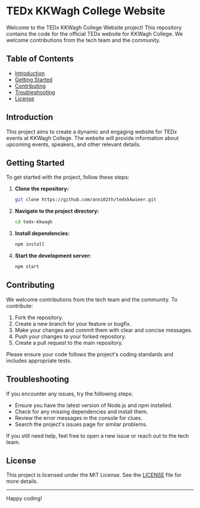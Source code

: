 # TEDx KKWagh College Website

Welcome to the TEDx KKWagh College Website project! This repository contains the code for the official TEDx website for KKWagh College. We welcome contributions from the tech team and the community.

## Table of Contents
- [Introduction](#introduction)
- [Getting Started](#getting-started)
- [Contributing](#contributing)
- [Troubleshooting](#troubleshooting)
- [License](#license)

## Introduction
This project aims to create a dynamic and engaging website for TEDx events at KKWagh College. The website will provide information about upcoming events, speakers, and other relevant details.

## Getting Started
To get started with the project, follow these steps:

1. **Clone the repository:**
    ```bash
    git clone https://github.com/anni02th/tedxkkwieer.git
    ```
2. **Navigate to the project directory:**
    ```bash
    cd tedx-kkwagh
    ```
3. **Install dependencies:**
    ```bash
    npm install
    ```
4. **Start the development server:**
    ```bash
    npm start
    ```

## Contributing
We welcome contributions from the tech team and the community. To contribute:

1. Fork the repository.
2. Create a new branch for your feature or bugfix.
3. Make your changes and commit them with clear and concise messages.
4. Push your changes to your forked repository.
5. Create a pull request to the main repository.

Please ensure your code follows the project's coding standards and includes appropriate tests.

## Troubleshooting
If you encounter any issues, try the following steps:

- Ensure you have the latest version of Node.js and npm installed.
- Check for any missing dependencies and install them.
- Review the error messages in the console for clues.
- Search the project's issues page for similar problems.

If you still need help, feel free to open a new issue or reach out to the tech team.

## License
This project is licensed under the MIT License. See the [LICENSE](LICENSE) file for more details.

---

Happy coding!